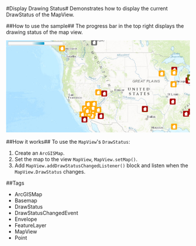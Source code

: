 #Display Drawing Status#
Demonstrates how to display the current DrawStatus of the MapView.


##How to use the sample##
The progress bar in the top right displays the drawing status of the map view.

![](DisplayDrawingStatus.png)

##How it works##
To use the `MapView`'s `DrawStatus`:

1. Create an `ArcGISMap`. 
2. Set the map to the view `MapView`, `MapView.setMap()`. 
3. Add `MapView.addDrawStatusChangedListener()` block and listen when the `MapView.DrawStatus` changes.

##Tags
- ArcGISMap
- Basemap
- DrawStatus 
- DrawStatusChangedEvent
- Envelope
- FeatureLayer
- MapView
- Point
